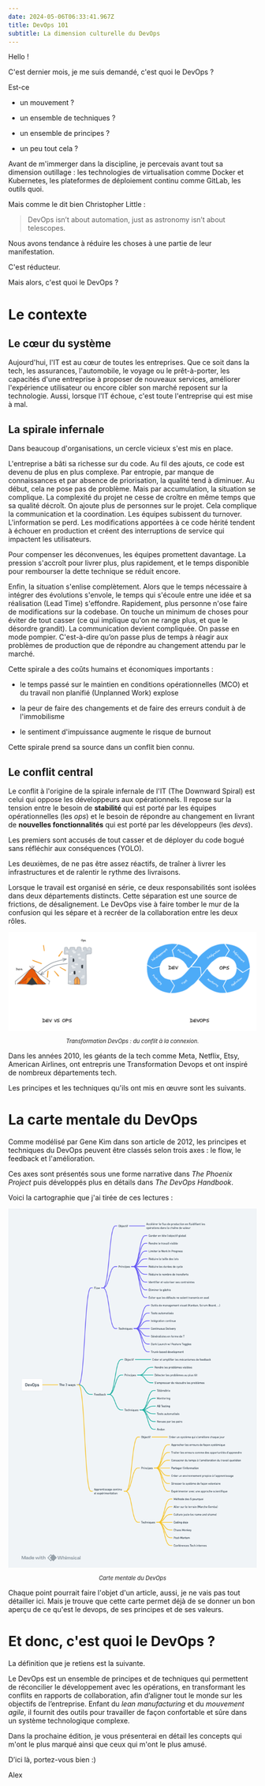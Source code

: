 ```yaml
---
date: 2024-05-06T06:33:41.967Z
title: DevOps 101
subtitle: La dimension culturelle du DevOps
---
```


<p>Hello ! </p><p>C'est dernier mois, je me suis demandé, c'est quoi le DevOps ?</p><p>Est-ce </p><ul><li><p>un mouvement ?</p></li><li><p>un ensemble de techniques ?</p></li><li><p>un ensemble de principes ? </p></li><li><p>un peu tout cela ?</p></li></ul><p></p><p>Avant de m'immerger dans la discipline, je percevais avant tout sa dimension outillage : les technologies de virtualisation comme Docker et Kubernetes, les plateformes de déploiement continu comme GitLab, les outils quoi.</p><p>Mais comme le dit bien Christopher Little :</p><blockquote><p>DevOps isn’t about automation, just as astronomy isn’t about telescopes.</p></blockquote><p>Nous avons tendance à réduire les choses à une partie de leur manifestation. </p><p>C'est réducteur. </p><p>Mais alors, c'est quoi le DevOps ?</p><p></p><h1>Le contexte </h1><h2>Le cœur du système</h2><p>Aujourd'hui, l'IT est au cœur de toutes les entreprises. Que ce soit dans la tech, les assurances, l'automobile, le voyage ou le prêt-à-porter, les capacités d'une entreprise à proposer de nouveaux services, améliorer l'expérience utilisateur ou encore cibler son marché reposent sur la technologie. Aussi, lorsque l'IT échoue, c'est toute l'entreprise qui est mise à mal. </p><h2>La spirale infernale</h2><p>Dans beaucoup d'organisations, un cercle vicieux s'est mis en place. </p><p>L'entreprise a bâti sa richesse sur du code. Au fil des ajouts, ce code est devenu de plus en plus complexe. Par entropie, par manque de connaissances et par absence de priorisation, la qualité tend à diminuer. Au début, cela ne pose pas de problème. Mais par accumulation, la situation se complique. La complexité du projet ne cesse de croître en même temps que sa qualité décroît. On ajoute plus de personnes sur le projet. Cela complique la communication et la coordination. Les équipes subissent du turnover. L'information se perd. Les modifications apportées à ce code hérité tendent à échouer en production et créent des interruptions de service qui impactent les utilisateurs. </p><p>Pour compenser les déconvenues, les équipes promettent davantage. La pression s'accroît pour livrer plus, plus rapidement, et le temps disponible pour rembourser la dette technique se réduit encore.</p><p>Enfin, la situation s'enlise complètement. Alors que le temps nécessaire à intégrer des évolutions s'envole, le temps qui s'écoule entre une idée et sa réalisation  (Lead Time) s'effondre. Rapidement, plus personne n'ose faire de modifications sur la codebase. On touche un minimum de choses pour éviter de tout casser (ce qui implique qu'on ne range plus, et que le désordre grandit). La communication devient compliquée. On passe en mode pompier. C'est-à-dire qu’on passe plus de temps à réagir aux problèmes de production que de répondre au changement attendu par le marché. </p><p>Cette spirale a des coûts humains et économiques importants : </p><ul><li><p>le temps passé sur le maintien en conditions opérationnelles (MCO) et du travail non planifié (Unplanned Work) explose</p></li><li><p>la peur de faire des changements et de faire des erreurs conduit à de l'immobilisme</p></li><li><p>le sentiment d'impuissance augmente le risque de burnout</p></li></ul><p></p><p>Cette spirale prend sa source dans un conflit bien connu.</p><p></p><h2>Le conflit central</h2><p>Le conflit à l'origine de la spirale infernale de l'IT (The Downward Spiral) est celui qui oppose les développeurs aux opérationnels. Il repose sur la tension entre le besoin de <strong>stabilité</strong> qui est porté par les équipes opérationnelles (les <em>ops</em>) et le besoin de répondre au changement en livrant de <strong>nouvelles fonctionnalités</strong> qui est porté par les développeurs (les <em>devs</em>). </p><p>Les premiers sont accusés de tout casser et de déployer du code bogué sans réfléchir aux conséquences (YOLO). </p><p>Les deuxièmes, de ne pas être assez réactifs, de traîner à livrer les infrastructures et de ralentir le rythme des livraisons. </p><p>Lorsque le travail est organisé en série, ce deux responsabilités sont isolées dans deux départements distincts. Cette séparation est une source de frictions, de désalignement. Le DevOps vise à faire tomber le mur de la confusion qui les sépare et à recréer de la collaboration entre les deux rôles. </p><div class="captioned-image-container"><img src="images/8f42d1c1-6461-4e6f-a129-e81a7ae3e5d6_1832x728.png"/><p style="text-align: center; font-style: italic; font-size: 0.8em;">Transformation DevOps : du conflit à la connexion.</p></div><p></p><p>Dans les années 2010, les géants de la tech comme Meta, Netflix, Etsy, American Airlines, ont entrepris une Transformation Devops et ont inspiré de nombreux départements tech.</p><p>Les principes et les techniques qu'ils ont mis en œuvre sont les suivants.</p><p></p><h1>La carte mentale du DevOps</h1><p>Comme modélisé par Gene Kim dans son article de 2012, les principes et techniques du DevOps peuvent être classés selon trois axes : le flow, le feedback et l'amélioration.</p><p>Ces axes sont présentés sous une forme narrative dans <em>The Phoenix Project</em> puis développés plus en détails dans <em>The DevOps Handbook</em>. </p><p>Voici la cartographie que j'ai tirée de ces lectures : </p><div class="captioned-image-container"><img src="images/f6a2f67d-2dba-48d9-8edd-8efc3cf6dd72_1544x2224.png"/><p style="text-align: center; font-style: italic; font-size: 0.8em;">Carte mentale du DevOps</p></div><p>Chaque point pourrait faire l'objet d'un article, aussi, je ne vais pas tout détailler ici. Mais je trouve que cette carte permet déjà de se donner un bon aperçu de ce qu'est le devops, de ses principes et de ses valeurs. </p><p></p><h1>Et donc, c'est quoi le DevOps ?</h1><p>La définition que je retiens est la suivante. </p><p>Le DevOps est un ensemble de principes et de techniques qui permettent de réconcilier le développement avec les opérations, en transformant les conflits en rapports de collaboration, afin d’aligner tout le monde sur les objectifs de l’entreprise. Enfant du <em>lean manufacturing</em> et du <em>mouvement agile</em>, il fournit des outils pour travailler de façon confortable et sûre dans un système technologique complexe. </p><p>Dans la prochaine édition, je vous présenterai en détail les concepts qui m'ont le plus marqué ainsi que ceux qui m'ont le plus amusé. </p><p>D’ici là, portez-vous bien :)<br/></p><p>Alex<br/></p>